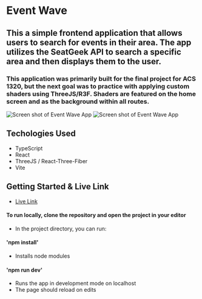 # Event Wave

## This a simple frontend application that allows users to search for events in their area. The app utilizes the SeatGeek API to search a specific area and then displays them to the user.

### This application was primarily built for the final project for ACS 1320, but the next goal was to practice with applying custom shaders using ThreeJS/R3F. Shaders are featured on the home screen and as the background within all routes.

![Screen shot of Event Wave App](https://i.imgur.com/HntZny3.png)
![Screen shot of Event Wave App](https://i.imgur.com/51Foj4N.png)

## Techologies Used
* TypeScript
* React
* ThreeJS / React-Three-Fiber
* Vite

## Getting Started & Live Link
* [Live Link](https://fraziermark.github.io/ACS-1320-Final-Event-Wave/)
 
#### To run locally, clone the repository and open the project in your editor
* In the project directory, you can run:
#### 'npm install'
* Installs node modules
#### 'npm run dev'
* Runs the app in development mode on localhost
* The page should reload on edits
